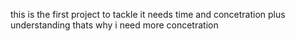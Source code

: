 this is the first project to tackle
it needs time and concetration plus understanding
thats why i need more concetration
